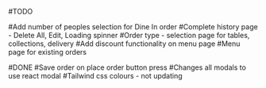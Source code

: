 #TODO

#Add number of peoples selection for Dine In order
#Complete history page - Delete All, Edit, Loading spinner
#Order type - selection page for tables, collections, delivery
#Add discount functionality on menu page
#Menu page for existing orders

#DONE
#Save order on place order button press
#Changes all modals to use react modal
#Tailwind css colours - not updating
